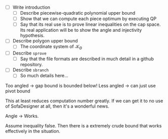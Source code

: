 - [ ] Write introduction
	- [ ] Describe piecewise-quadratic polynomial upper bound
	- [ ] Show that we can compute each piece optimum by executing QP
	- [ ] Say that its real use is to prove linear inequalities on the cap space. Its real application will be to show the angle and injectivity hypothesis.
- [ ] Describe polygon upper bound
	- [ ] The coordinate system of $\mathcal{K}_\Theta$
- [ ] Describe `sprove`
	- [ ] Say that the file formats are described in much detail in a github repository.
- [ ] Describe `sbranch`
	- [ ] So much details here...

Too angled -> gap bound is bounded below!
Less angled -> can just use pivot bound

This at least reduces computation number greatly.
If we can get it to no use of SofaDesigner at all, then it's a wonderful news.

Angle -> Works.

Assume inequality false. 
Then there is a extremely crude bound that works effectively in the situation.

